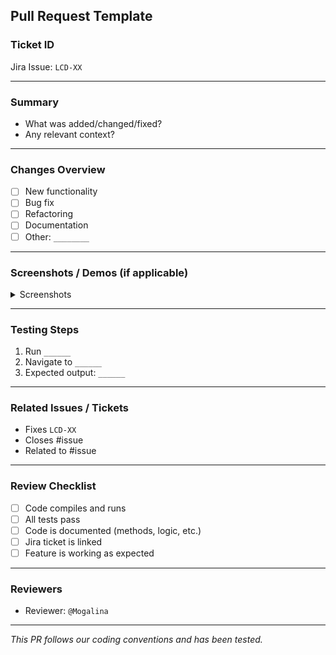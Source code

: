 ## Pull Request Template

### Ticket ID

Jira Issue: `LCD-XX`

---

### Summary

- What was added/changed/fixed?
- Any relevant context?

---

### Changes Overview

- [ ] New functionality
- [ ] Bug fix
- [ ] Refactoring
- [ ] Documentation
- [ ] Other: `________`

---

### Screenshots / Demos (if applicable)

<details>
<summary>Screenshots</summary>

_Your screenshots here_

</details>

---

### Testing Steps

1. Run `______`
2. Navigate to `______`
3. Expected output: `______`

---

### Related Issues / Tickets

- Fixes `LCD-XX`
- Closes #issue
- Related to #issue

---

### Review Checklist

- [ ] Code compiles and runs
- [ ] All tests pass
- [ ] Code is documented (methods, logic, etc.)
- [ ] Jira ticket is linked
- [ ] Feature is working as expected

---

### Reviewers

- Reviewer: `@Mogalina`

---

_This PR follows our coding conventions and has been tested._

